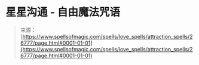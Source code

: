 <!--yml

分类：未分类

日期：2024-06-12 19:15:14

-->

# 星星沟通 - 自由魔法咒语

> 来源：[https://www.spellsofmagic.com/spells/love_spells/attraction_spells/26777/page.html#0001-01-01](https://www.spellsofmagic.com/spells/love_spells/attraction_spells/26777/page.html#0001-01-01)
